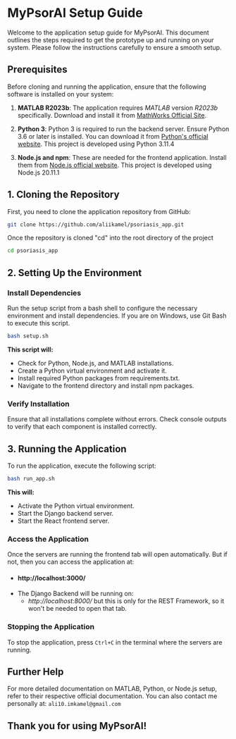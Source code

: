 # MyPsorAI Setup Guide

Welcome to the application setup guide for MyPsorAI. This document outlines the steps required to get the prototype up and running on your system. Please follow the instructions carefully to ensure a smooth setup.

## Prerequisites

Before cloning and running the application, ensure that the following software is installed on your system:

1. **MATLAB R2023b**: The application requires _MATLAB_ version _R2023b_ specifically. Download and install it from [MathWorks Official Site](https://uk.mathworks.com/downloads/).

2. **Python 3**: Python 3 is required to run the backend server. Ensure Python 3.6 or later is installed. You can download it from [Python's official website](https://www.python.org/downloads/). This project is developed using Python 3.11.4

3. **Node.js and npm**: These are needed for the frontend application. Install them from [Node.js official website](https://nodejs.org/en/download/). This project is developed using Node.js 20.11.1

## 1. Cloning the Repository

First, you need to clone the application repository from GitHub:

```bash
git clone https://github.com/aliikamel/psoriasis_app.git
```
Once the repository is cloned "cd" into the root directory of the project
```bash
cd psoriasis_app
```

## 2. Setting Up the Environment
### Install Dependencies
Run the setup script from a bash shell to configure the necessary environment and install dependencies. If you are on Windows, use Git Bash to execute this script.
```bash
bash setup.sh
```
**This script will:**

- Check for Python, Node.js, and MATLAB installations.
- Create a Python virtual environment and activate it.
- Install required Python packages from requirements.txt.
- Navigate to the frontend directory and install npm packages.
### Verify Installation
Ensure that all installations complete without errors. Check console outputs to verify that each component is installed correctly.

## 3. Running the Application
To run the application, execute the following script:
```bash
bash run_app.sh
```
**This will:**
- Activate the Python virtual environment.
- Start the Django backend server.
- Start the React frontend server.
### Access the Application
Once the servers are running the frontend tab will open automatically. But if not, then you can access the application at:
- #### http://localhost:3000/
- The Django Backend will be running on:
  - *http://localhost:8000/* but this is only for the REST Framework, so it won't be needed to open that tab.
### Stopping the Application
To stop the application, press ```Ctrl+C``` in the terminal where the servers are running.
## Further Help
For more detailed documentation on MATLAB, Python, or Node.js setup, refer to their respective official documentation. 
You can also contact me personally at: 
```ali10.imkamel@gmail.com```
## Thank you for using **MyPsorAI**!
